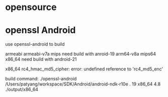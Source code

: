 # opensource

# openssl Android
use openssl-android to build 

armeabi armeabi-v7a mips need build with anroid-19
arm64-v8a mips64 x86_64 need build with android-21

x86_64 rc4_hmac_md5_cipher: error: undefined reference to 'rc4_md5_enc'

build command: ./openssl-android /Users/patyang/workspace/SDK/Android/android-ndk-r10e . 19 x86_64 4.8 ./output/x86_64